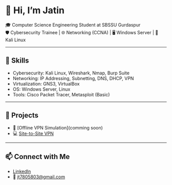# 👋 Hi, I’m Jatin

🎓 Computer Science Engineering Student at SBSSU Gurdaspur  
🛡️ Cybersecurity Trainee | 🌐 Networking (CCNA) | 🖥️ Windows Server | 🐧 Kali Linux

---

## 🔧 Skills
- Cybersecurity: Kali Linux, Wireshark, Nmap, Burp Suite  
- Networking: IP Addressing, Subnetting, DNS, DHCP, VPN  
- Virtualization: GNS3, VirtualBox  
- OS: Windows Server, Linux  
- Tools: Cisco Packet Tracer, Metasploit (Basic)

---

## 📂 Projects
- 🔐 [Offline VPN Simulation](comming soon)  
- 💻 [Site-to-Site VPN ](https://github.com/jatin-rajputt/site-to-site-vpn)

---

## 📫 Connect with Me
- [LinkedIn](https://www.linkedin.com/in/jatin-thakur2126/)
- 📧 jt7805803@gmail.com

